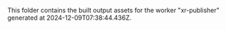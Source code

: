 This folder contains the built output assets for the worker "xr-publisher" generated at 2024-12-09T07:38:44.436Z.